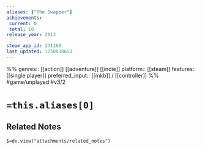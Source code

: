 ```yaml
---
aliases: ["The Swapper"]
achievements:
 current: 0
 total: 10
release_year: 2013

steam_app_id: 231160
last_updated: 1750038653
---
```

%%
genres:: [[action]] [[adventure]] [[indie]]
platform:: [[steam]]
features:: [[single player]]
preferred_input:: [[mkb]] / [[controller]]
%%
#game/unplayed
#v3/2

# `=this.aliases[0]`
## Related Notes
`$=dv.view("attachments/related_notes")`